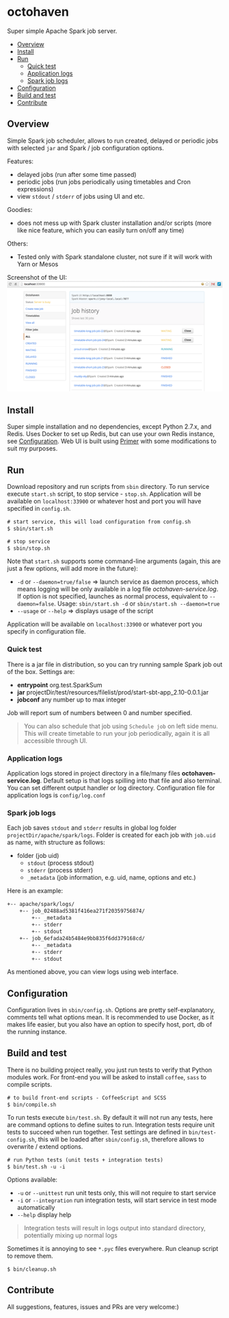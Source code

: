 # octohaven
Super simple Apache Spark job server.

- [Overview](#overview)
- [Install](#install)
- [Run](#run)
    - [Quick test](#quick-test)
    - [Application logs](#application-logs)
    - [Spark job logs](#spark-job-logs)
- [Configuration](#configuration)
- [Build and test](#build-and-test)
- [Contribute](#contribute)

## Overview
Simple Spark job scheduler, allows to run created, delayed or periodic jobs with selected `jar` and
Spark / job configuration options.

Features:
- delayed jobs (run after some time passed)
- periodic jobs (run jobs periodically using timetables and Cron expressions)
- view `stdout` / `stderr` of jobs using UI and etc.

Goodies:
- does not mess up with Spark cluster installation and/or scripts (more like nice feature, which
    you can easily turn on/off any time)

Others:
- Tested only with Spark standalone cluster, not sure if it will work with Yarn or Mesos

Screenshot of the UI:
![Screenshot](./resources/octohaven-screenshot.png)

## Install
Super simple installation and no dependencies, except Python 2.7.x, and Redis.
Uses Docker to set up Redis, but can use your own Redis instance, see [Configuration](#configuration).
Web UI is built using [Primer](http://primercss.io/) with some modifications to suit my purposes.


## Run
Download repository and run scripts from `sbin` directory.
To run service execute `start.sh` script, to stop service - `stop.sh`. Application will be
available on `localhost:33900` or whatever host and port you will have specified in `config.sh`.

```shell
# start service, this will load configuration from config.sh
$ sbin/start.sh
```

```shell
# stop service
$ sbin/stop.sh
```

Note that `start.sh` supports some command-line arguments (again, this are just a few options, will
add more in the future):
- `-d` or `--daemon=true/false` => launch service as daemon process, which means logging will be
only available in a log file _octohaven-service.log_. If option is not specified, launches as
normal process, equivalent to `--daemon=false`. Usage: `sbin/start.sh -d` or
`sbin/start.sh --daemon=true`
- `--usage` or `--help` => displays usage of the script

Application will be available on `localhost:33900` or whatever port you specify in configuration
file.

### Quick test
There is a jar file in distribution, so you can try running sample Spark job out of the box.
Settings are:
- **entrypoint** org.test.SparkSum
- **jar** projectDir/test/resources/filelist/prod/start-sbt-app_2.10-0.0.1.jar
- **jobconf** any number up to max integer

Job will report sum of numbers between 0 and number specified.

> You can also schedule that job using `Schedule job` on left side menu. This will create timetable
> to run your job periodically, again it is all accessible through UI.

### Application logs
Application logs stored in project directory in a file/many files **octohaven-service.log**. Default
setup is that logs spilling into that file and also terminal. You can set different output handler
or log directory. Configuration file for application logs is `config/log.conf`

### Spark job logs
Each job saves `stdout` and `stderr` results in global log folder `projectDir/apache/spark/logs`.
Folder is created for each job with `job.uid` as name, with structure as follows:
- folder (job uid)
    - `stdout` (process stdout)
    - `stderr` (process stderr)
    - `_metadata` (job information, e.g. uid, name, options and etc.)

Here is an example:
```shell
+-- apache/spark/logs/
    +-- job_02488ad5381f416ea271f20359756874/
        +-- _metadata
        +-- stderr
        +-- stdout
    +-- job_6efada24b5484e9bb835f6dd379168cd/
        +-- _metadata
        +-- stderr
        +-- stdout
```
As mentioned above, you can view logs using web interface.

## Configuration
Configuration lives in `sbin/config.sh`. Options are pretty self-explanatory, comments tell what
options mean. It is recommended to use Docker, as it makes life easier, but you also have an
option to specify host, port, db of the running instance.

## Build and test
There is no building project really, you just run tests to verify that Python modules work. For
front-end you will be asked to install `coffee`, `sass` to compile scripts.
```shell
# to build front-end scripts - CoffeeScript and SCSS
$ bin/compile.sh
```

To run tests execute `bin/test.sh`. By default it will not run any tests, here are command options
to define suites to run. Integration tests require unit tests to succeed when run together. Test
settings are defined in `bin/test-config.sh`, this will be loaded after `sbin/config.sh`, therefore
allows to overwrite / extend options.
```shell
# run Python tests (unit tests + integration tests)
$ bin/test.sh -u -i
```

Options available:
- `-u` or `--unittest` run unit tests only, this will not require to start service
- `-i` or `--integration` run integration tests, will start service in test mode automatically
- `--help` display help

> Integration tests will result in logs output into standard directory, potentially mixing up
> normal logs

Sometimes it is annoying to see `*.pyc` files everywhere. Run cleanup script to remove them.
```shell
$ bin/cleanup.sh
```

## Contribute
All suggestions, features, issues and PRs are very welcome:)
